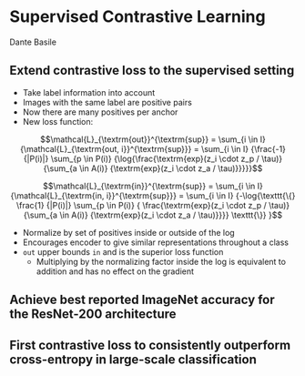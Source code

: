 # Supervised Contrastive Learning

Dante Basile

## Extend contrastive loss to the supervised setting
* Take label information into account
* Images with the same label are positive pairs
* Now there are many positives per anchor
* New loss function:

$$\mathcal{L}_{\textrm{out}}^{\textrm{sup}} = \sum_{i \in I} {\mathcal{L}_{\textrm{out, i}}^{\textrm{sup}}} = \sum_{i \in I} {\frac{-1} {|P(i)|} \sum_{p \in P(i)} {\log{\frac{\textrm{exp}(z_i \cdot z_p / \tau)} {\sum_{a \in A(i)} {\textrm{exp}(z_i \cdot z_a / \tau)}}}}}$$

$$\mathcal{L}_{\textrm{in}}^{\textrm{sup}} = \sum_{i \in I} {\mathcal{L}_{\textrm{in, i}}^{\textrm{sup}}} = \sum_{i \in I} {-\log{\texttt{\{} \frac{1} {|P(i)|} \sum_{p \in P(i)} { \frac{\textrm{exp}(z_i \cdot z_p / \tau)} {\sum_{a \in A(i)} {\textrm{exp}(z_i \cdot z_a / \tau)}}}} \texttt{\}} }$$

* Normalize by set of positives inside or outside of the log
* Encourages encoder to give similar representations throughout a class
* `out` upper bounds `in` and is the superior loss function
    * Multiplying by the normalizing factor inside the log is equivalent to addition and has no effect on the gradient

## Achieve best reported ImageNet accuracy for the ResNet-200 architecture

## First contrastive loss to consistently outperform cross-entropy in large-scale classification
